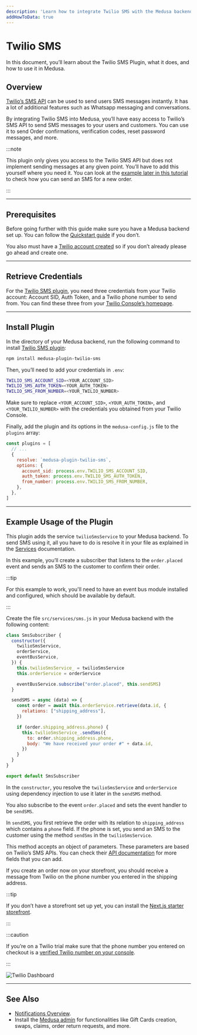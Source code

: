 ```yaml
---
description: 'Learn how to integrate Twilio SMS with the Medusa backend. Learn how to install the Twilio SMS plugin and test it out.'
addHowToData: true
---
```


# Twilio SMS

In this document, you’ll learn about the Twilio SMS Plugin, what it does, and how to use it in Medusa.

## Overview

[Twilio’s SMS API](https://www.twilio.com/sms) can be used to send users SMS messages instantly. It has a lot of additional features such as Whatsapp messaging and conversations.

By integrating Twilio SMS into Medusa, you’ll have easy access to Twilio’s SMS API to send SMS messages to your users and customers. You can use it to send Order confirmations, verification codes, reset password messages, and more.

:::note

This plugin only gives you access to the Twilio SMS API but does not implement sending messages at any given point. You’ll have to add this yourself where you need it. You can look at the [example later in this tutorial](#example-usage-of-the-plugin) to check how you can send an SMS for a new order.

:::

---

## Prerequisites

Before going further with this guide make sure you have a Medusa backend set up. You can follow the [Quickstart guide](../../development/backend/install.mdx) if you don’t.

You also must have a [Twilio account created](https://www.twilio.com/sms) so if you don’t already please go ahead and create one.

---

## Retrieve Credentials

For the [Twilio SMS plugin](https://github.com/medusajs/medusa/tree/master/packages/medusa-plugin-twilio-sms), you need three credentials from your Twilio account: Account SID, Auth Token, and a Twilio phone number to send from. You can find these three from your [Twilio Console’s homepage](https://console.twilio.com).

---

## Install Plugin

In the directory of your Medusa backend, run the following command to install [Twilio SMS plugin](https://github.com/medusajs/medusa/tree/master/packages/medusa-plugin-twilio-sms):

```bash npm2yarn
npm install medusa-plugin-twilio-sms
```

Then, you’ll need to add your credentials in `.env`:

```bash
TWILIO_SMS_ACCOUNT_SID=<YOUR_ACCOUNT_SID>
TWILIO_SMS_AUTH_TOKEN=<YOUR_AUTH_TOKEN>
TWILIO_SMS_FROM_NUMBER=<YOUR_TWILIO_NUMBER>
```

Make sure to replace `<YOUR_ACCOUNT_SID>`, `<YOUR_AUTH_TOKEN>`, and `<YOUR_TWILIO_NUMBER>` with the credentials you obtained from your Twilio Console.

Finally, add the plugin and its options in the `medusa-config.js` file to the `plugins` array:

```jsx title=medusa-config.js
const plugins = [
  // ...
  {
    resolve: `medusa-plugin-twilio-sms`,
    options: {
      account_sid: process.env.TWILIO_SMS_ACCOUNT_SID,
      auth_token: process.env.TWILIO_SMS_AUTH_TOKEN,
      from_number: process.env.TWILIO_SMS_FROM_NUMBER,
    },
  },
]
```

---

## Example Usage of the Plugin

This plugin adds the service `twilioSmsService` to your Medusa backend. To send SMS using it, all you have to do is resolve it in your file as explained in the [Services](../../development/services/create-service.md#using-your-custom-service) documentation.

In this example, you’ll create a subscriber that listens to the `order.placed` event and sends an SMS to the customer to confirm their order.

:::tip

For this example to work, you'll need to have an event bus module installed and configured, which should be available by default.

:::

Create the file `src/services/sms.js` in your Medusa backend with the following content:

```jsx title=src/services/sms.js
class SmsSubscriber {
  constructor({ 
    twilioSmsService, 
    orderService, 
    eventBusService,
  }) {
    this.twilioSmsService_ = twilioSmsService
    this.orderService = orderService

    eventBusService.subscribe("order.placed", this.sendSMS)
  }

  sendSMS = async (data) => {
    const order = await this.orderService.retrieve(data.id, {
      relations: ["shipping_address"],
    })

    if (order.shipping_address.phone) {
      this.twilioSmsService_.sendSms({
        to: order.shipping_address.phone,
        body: "We have received your order #" + data.id,
      })
    }
  }
}

export default SmsSubscriber
```

In the `constructor`, you resolve the `twilioSmsService` and `orderService` using dependency injection to use it later in the `sendSMS` method.

You also subscribe to the event `order.placed` and sets the event handler to be `sendSMS`.

In `sendSMS`, you first retrieve the order with its relation to `shipping_address` which contains a `phone` field. If the phone is set, you send an SMS to the customer using the method `sendSms` in the `twilioSmsService`.

This method accepts an object of parameters. These parameters are based on Twilio’s SMS APIs. You can check their [API documentation](https://www.twilio.com/docs/sms/api/message-resource#create-a-message-resource) for more fields that you can add.

If you create an order now on your storefront, you should receive a message from Twilio on the phone number you entered in the shipping address.

:::tip

If you don’t have a storefront set up yet, you can install the [Next.js starter storefront](../../starters/nextjs-medusa-starter.mdx).

:::

:::caution

If you’re on a Twilio trial make sure that the phone number you entered on checkout is a [verified Twilio number on your console](https://console.twilio.com/us1/develop/phone-numbers/manage/verified).

:::

![Twilio Dashboard](https://res.cloudinary.com/dza7lstvk/image/upload/v1668001219/Medusa%20Docs/Stripe/MXtQMiL_kb7kxe.png)

---

## See Also

- [Notifications Overview](../../development/notification/overview.mdx).
- Install the [Medusa admin](../../admin/quickstart.mdx) for functionalities like Gift Cards creation, swaps, claims, order return requests, and more.
